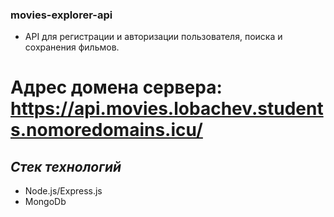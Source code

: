 ### movies-explorer-api

- API для регистрации и авторизации пользователя, поиска и сохранения фильмов.

# Адрес домена сервера: https://api.movies.lobachev.students.nomoredomains.icu/

## _Стек технологий_

- Node.js/Express.js
- MongoDb
